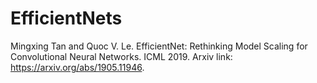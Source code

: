 # EfficientNets

Mingxing Tan and Quoc V. Le.  EfficientNet: Rethinking Model Scaling for Convolutional Neural Networks. ICML 2019.
   Arxiv link: https://arxiv.org/abs/1905.11946.
